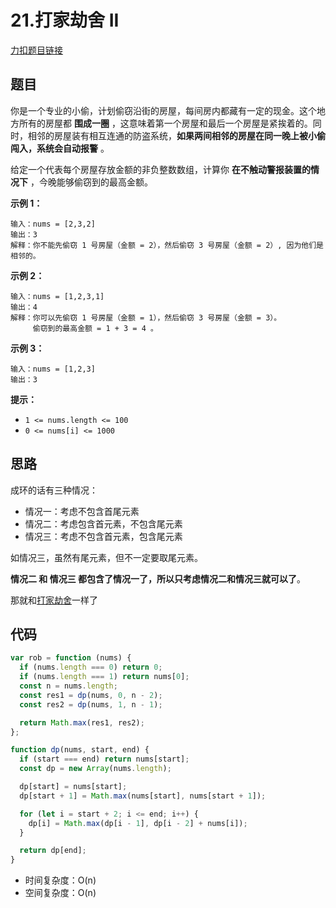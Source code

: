 # 21.打家劫舍 II

[力扣题目链接](https://leetcode.cn/problems/house-robber-ii/)

## 题目

你是一个专业的小偷，计划偷窃沿街的房屋，每间房内都藏有一定的现金。这个地方所有的房屋都 **围成一圈** ，这意味着第一个房屋和最后一个房屋是紧挨着的。同时，相邻的房屋装有相互连通的防盗系统，**如果两间相邻的房屋在同一晚上被小偷闯入，系统会自动报警** 。

给定一个代表每个房屋存放金额的非负整数数组，计算你 **在不触动警报装置的情况下** ，今晚能够偷窃到的最高金额。

**示例 1：**

```
输入：nums = [2,3,2]
输出：3
解释：你不能先偷窃 1 号房屋（金额 = 2），然后偷窃 3 号房屋（金额 = 2）, 因为他们是相邻的。
```

**示例 2：**

```
输入：nums = [1,2,3,1]
输出：4
解释：你可以先偷窃 1 号房屋（金额 = 1），然后偷窃 3 号房屋（金额 = 3）。
     偷窃到的最高金额 = 1 + 3 = 4 。
```

**示例 3：**

```
输入：nums = [1,2,3]
输出：3
```

**提示：**

- `1 <= nums.length <= 100`
- `0 <= nums[i] <= 1000`

## 思路

成环的话有三种情况：

- 情况一：考虑不包含首尾元素
- 情况二：考虑包含首元素，不包含尾元素
- 情况三：考虑不包含首元素，包含尾元素

如情况三，虽然有尾元素，但不一定要取尾元素。

**情况二 和 情况三 都包含了情况一了，所以只考虑情况二和情况三就可以了**。

那就和[打家劫舍](/arithmetic/DP/houseRobber.html)一样了

## 代码

```js
var rob = function (nums) {
  if (nums.length === 0) return 0;
  if (nums.length === 1) return nums[0];
  const n = nums.length;
  const res1 = dp(nums, 0, n - 2);
  const res2 = dp(nums, 1, n - 1);

  return Math.max(res1, res2);
};

function dp(nums, start, end) {
  if (start === end) return nums[start];
  const dp = new Array(nums.length);

  dp[start] = nums[start];
  dp[start + 1] = Math.max(nums[start], nums[start + 1]);

  for (let i = start + 2; i <= end; i++) {
    dp[i] = Math.max(dp[i - 1], dp[i - 2] + nums[i]);
  }

  return dp[end];
}
```

- 时间复杂度：O(n)
- 空间复杂度：O(n)
